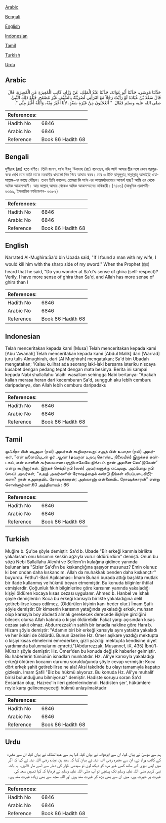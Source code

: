 [Arabic](#arabic)

[Bengali](#bengali)

[English](#english)

[Indonesian](#indonesian)

[Tamil](#tamil)

[Turkish](#turkish)

[Urdu](#urdu)

## Arabic


<div dir="rtl" lang="ar" style={{fontSize:'larger',backgroundColor:'#f8f9fa',padding:20}}>
حَدَّثَنَا مُوسَى، حَدَّثَنَا أَبُو عَوَانَةَ، حَدَّثَنَا عَبْدُ الْمَلِكِ، عَنْ وَرَّادٍ، كَاتِبِ الْمُغِيرَةِ عَنِ الْمُغِيرَةِ، قَالَ قَالَ سَعْدُ بْنُ عُبَادَةَ لَوْ رَأَيْتُ رَجُلاً مَعَ امْرَأَتِي لَضَرَبْتُهُ بِالسَّيْفِ غَيْرَ مُصْفَحٍ‏.‏ فَبَلَغَ ذَلِكَ النَّبِيَّ صلى الله عليه وسلم فَقَالَ ‏ "‏ أَتَعْجَبُونَ مِنْ غَيْرَةِ سَعْدٍ، لأَنَا أَغْيَرُ مِنْهُ، وَاللَّهُ أَغْيَرُ مِنِّي ‏"‏‏.‏
</div>
<div style={{backgroundColor:'#f8f9fa',padding:20, marginBottom: 10}}><table> <thead> <tr> <th>References:</th> <th></th> </tr> </thead> <tbody><tr><td>Hadith No</td><td>6846</td></tr><tr><td>Arabic No</td><td>6846</td></tr><tr><td>Reference</td><td>Book 86 Hadith 68</td></tr></tbody></table></div>

## Bengali


<div dir="ltr" lang="bn" style={{fontSize:'larger',backgroundColor:'#f8f9fa',padding:20}}>
মুগীরাহ (রাঃ) হতে বর্ণিত। তিনি বলেন, সা‘দ ইবনু ‘উবাদাহ (রাঃ) বলেছেন, যদি আমি আমার স্ত্রীর সঙ্গে কোন পরপুরুষকে দেখি তবে আমি তাকে তরবারীর ধারালো দিক দিয়ে আঘাত করব। তার এ উক্তি রাসূলুল্লাহ্ সাল্লাল্লাহু আলাইহি ওয়াসাল্লাম-এর কাছে পৌঁছল। তখন তিনি বললেনঃ তোমরা কি সা‘দ এর আত্মমর্যাদাবোধে আশ্চর্য হচ্ছ? আমি ওর থেকে অধিক আত্মসম্মানী। আর আল্লাহ্ আমার থেকেও অধিক আত্মসম্মানের অধিকারী। [৭৪১৬] (আধুনিক প্রকাশনী- ৬৩৬৯, ইসলামিক ফাউন্ডেশন- ৬৩৮২)
</div>
<div style={{backgroundColor:'#f8f9fa',padding:20, marginBottom: 10}}><table> <thead> <tr> <th>References:</th> <th></th> </tr> </thead> <tbody><tr><td>Hadith No</td><td>6846</td></tr><tr><td>Arabic No</td><td>6846</td></tr><tr><td>Reference</td><td>Book 86 Hadith 68</td></tr></tbody></table></div>

## English


<div dir="ltr" lang="en" style={{fontSize:'larger',backgroundColor:'#f8f9fa',padding:20}}>
Narrated Al-Mughira:Sa'd bin Ubada said, "If I found a man with my wife, I would kill him with the sharp side of my sword." When the Prophet (ﷺ) heard that he said, "Do you wonder at Sa'd's sense of ghira (self-respect)? Verily, I have more sense of ghira than Sa'd, and Allah has more sense of ghira than I
</div>
<div style={{backgroundColor:'#f8f9fa',padding:20, marginBottom: 10}}><table> <thead> <tr> <th>References:</th> <th></th> </tr> </thead> <tbody><tr><td>Hadith No</td><td>6846</td></tr><tr><td>Arabic No</td><td>6846</td></tr><tr><td>Reference</td><td>Book 86 Hadith 68</td></tr></tbody></table></div>

## Indonesian


<div dir="ltr" lang="id" style={{fontSize:'larger',backgroundColor:'#f8f9fa',padding:20}}>
Telah menceritakan kepada kami [Musa] Telah menceritakan kepada kami [Abu 'Awanah] Telah menceritakan kepada kami [Abdul Malik] dari [Warrad] juru tulis Almughirah, dari [Al Mughirah] mengatakan; Sa'd bin Ubadah mengatakan; 'Kalau kulihat ada seorang laki-laki bersama isteriku niscaya kusabet dengan pedang tepat dengan mata besinya. Berita ini sampai kepada Nabi shallallahu 'alaihi wasallam sehingga Nabi bertanya: "Apakah kalian merasa heran dari kecemburan Sa'd, sungguh aku lebih cemburu daripadanya, dan Allah lebih cemburu daripadaku
</div>
<div style={{backgroundColor:'#f8f9fa',padding:20, marginBottom: 10}}><table> <thead> <tr> <th>References:</th> <th></th> </tr> </thead> <tbody><tr><td>Hadith No</td><td>6846</td></tr><tr><td>Arabic No</td><td>6846</td></tr><tr><td>Reference</td><td>Book 86 Hadith 68</td></tr></tbody></table></div>

## Tamil


<div dir="ltr" lang="ta" style={{fontSize:'larger',backgroundColor:'#f8f9fa',padding:20}}>
முஃகீரா பின் ஷுஅபா (ரலி) அவர்கள் கூறியதாவது: சஅத் பின் உபாதா (ரலி) அவர்கள், “என் மனைவியுடன் ஓர் ஆண் (தவறான உறவு கொண்ட நிலையில்) இருக்கக் கண்டால், என் வாளின் கூர்மையான பகுதியாலேயே நிச்சயம் நான் அவனை வெட்டுவேன்” என்று கூறினார்கள். இந்தச் செய்தி நபி (ஸல்) அவர்களுக்கு எட்டியது. அப்போது நபி (ஸல்) அவர்கள், “சஅத் அவர்களின் ரோஷத்தைக் கண்டு நீங்கள் வியப்படைகிறீர்களா? நான் சஅதைவிட ரோஷக்காரன்; அல்லாஹ் என்னைவிட ரோஷக்காரன்” என்று சொன்னார்கள்.60 அத்தியாயம் : 86
</div>
<div style={{backgroundColor:'#f8f9fa',padding:20, marginBottom: 10}}><table> <thead> <tr> <th>References:</th> <th></th> </tr> </thead> <tbody><tr><td>Hadith No</td><td>6846</td></tr><tr><td>Arabic No</td><td>6846</td></tr><tr><td>Reference</td><td>Book 86 Hadith 68</td></tr></tbody></table></div>

## Turkish


<div dir="ltr" lang="tr" style={{fontSize:'larger',backgroundColor:'#f8f9fa',padding:20}}>
Muğire b. Şu'be şöyle demiştir: Sa'd b. Ubade "Bir erkeği karımla birlikte yakalasam onu kılıcımın keskin ağzıyla vurur öldürürdüm" demişti. Onun bu sözü Nebi Sallallahu Aleyhi ve Sellem'in kulağına gidince yanında bulunanlara "Sizler Sa'd'ın bu kıskançlığına şaşıyor musunuz? Emin olunuz ki ben ondan daha kıskancım. Allah da muhakkak benden daha kıskançtır" buyurdu. Fethu'l-Bari Açıklaması: İmam Buhari burada attığı başlıkta mutlak bir ifade kullanmış ve hükmü beyan etmemiştir. Bu konuda bilginler ihtilaf etmişlerdir. Çoğunluk fıkıh bilginlerine göre karısının yanında yakaladığı kişiyi öldüren kocaya kısas cezası uygulanır. Ahmed b. Hanbel ve İshak şöyle demişlerdir: Koca bu erkeği karısıyla birlikte yakaladığına delil getirebilirse kısas edilmez. (Öldürülen kişinin kanı heder olur.) İmam Şafiı şöyle demiştir: Bir kimsenin karısının yatağında yakaladığı erkek, muhsan olup karısıyla boy abdesti almak gerekecek derecede ilişkiye girdiğini bilecek olursa Allah katında o kişiyi öldürebilir. Fakat yargı açısından kısas cezası sakıt olmaz. Abdurrezzak'ın sahih bir isnadla nakline göre Hanı b. Hizam şöyle demiştir: "Adamın biri bir erkeği karısıyla aynı yatakta yakaladı ve her ikisini de öldürdü. Bunun üzerine Hz. Ömer aşikare yazdığı mektupta o kişiyi kısas etmelerini emrederken, gizli yazdığı mektupta kendisine diyet yardımında bulunmalarını emretti."(Abdurrezzak, Musannef, iX, 435) İbnü'l-Münzir şöyle demiştir: Hz. Ömer'den bu konuda değişik haberler gelmiştir. Bu haberlerin tümünün isnadları munkatıdır. Hz. Ali'ye karısıyla yakaladığı erkeği öldüren kocanın durumu sorulduğunda şöyle cevap vermiştir: Koca dört erkek şahit getirebilirse ne ala! Aksi takdirde bu olayı tamamıyla kapatıp gizlesin. İmam Şafil "Biz bu hükmü alıyoruz. Bu konuda Hz. Ali'ye muhalif birisi bulunduğunu bilmiyoruz" demiştir. Hadiste soruyu soran Sa'd Ensardan olup, Hazrec'in ileri gelenlerindendi. Hadisten şer', hükümlere reyle karşı gelinemeyeceği hükmü anlaşılmaktadır
</div>
<div style={{backgroundColor:'#f8f9fa',padding:20, marginBottom: 10}}><table> <thead> <tr> <th>References:</th> <th></th> </tr> </thead> <tbody><tr><td>Hadith No</td><td>6846</td></tr><tr><td>Arabic No</td><td>6846</td></tr><tr><td>Reference</td><td>Book 86 Hadith 68</td></tr></tbody></table></div>

## Urdu


<div dir="rtl" lang="ur" style={{fontSize:'larger',backgroundColor:'#f8f9fa',padding:20}}>
ہم سے موسیٰ نے بیان کیا، ان سے ابوعوانہ نے بیان کیا، کہا ہم سے عبدالملک نے بیان کیا، ان سے مغیرہ کے کاتب وراد نے، ان سے مغیرہ رضی اللہ عنہ نے بیان کیا کہ سعد بن عبادہ رضی اللہ عنہ نے کہا کہ اگر میں اپنی بیوی کے ساتھ کسی غیر مرد کو دیکھ لوں تو سیدھی تلوار کی دھار سے اسے مار ڈالوں۔ یہ بات نبی کریم صلی اللہ علیہ وسلم تک پہنچی تو آپ صلی اللہ علیہ وسلم نے فرمایا کہ کیا تمہیں سعد کی غیرت پر حیرت ہے۔ میں ان سے بھی بڑھ کر غیرت مند ہوں اور اللہ مجھ سے بھی زیادہ غیرت مند ہے۔
</div>
<div style={{backgroundColor:'#f8f9fa',padding:20, marginBottom: 10}}><table> <thead> <tr> <th>References:</th> <th></th> </tr> </thead> <tbody><tr><td>Hadith No</td><td>6846</td></tr><tr><td>Arabic No</td><td>6846</td></tr><tr><td>Reference</td><td>Book 86 Hadith 68</td></tr></tbody></table></div>